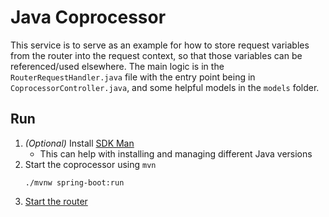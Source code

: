 # Java Coprocessor

This service is to serve as an example for how to store request variables from the router into the request context, so that those variables can be referenced/used elsewhere. The main logic is in the `RouterRequestHandler.java` file with the entry point being in `CoprocessorController.java`, and some helpful models in the `models` folder.

## Run

  1. _(Optional)_ Install [SDK Man](https://sdkman.io/)
      - This can help with installing and managing different Java versions
  1. Start the coprocessor using `mvn`
      ```shell
      ./mvnw spring-boot:run
      ```
  2. [Start the router](/router/README.md#running-the-router)
